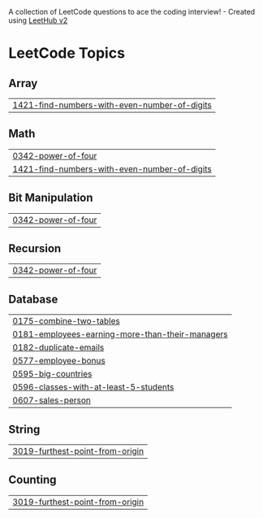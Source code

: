A collection of LeetCode questions to ace the coding interview! - Created using [LeetHub v2](https://github.com/arunbhardwaj/LeetHub-2.0)
<!---LeetCode Topics Start-->
# LeetCode Topics
## Array
|  |
| ------- |
| [1421-find-numbers-with-even-number-of-digits](https://github.com/Mhdsinaan/leetcode/tree/master/1421-find-numbers-with-even-number-of-digits) |
## Math
|  |
| ------- |
| [0342-power-of-four](https://github.com/Mhdsinaan/leetcode/tree/master/0342-power-of-four) |
| [1421-find-numbers-with-even-number-of-digits](https://github.com/Mhdsinaan/leetcode/tree/master/1421-find-numbers-with-even-number-of-digits) |
## Bit Manipulation
|  |
| ------- |
| [0342-power-of-four](https://github.com/Mhdsinaan/leetcode/tree/master/0342-power-of-four) |
## Recursion
|  |
| ------- |
| [0342-power-of-four](https://github.com/Mhdsinaan/leetcode/tree/master/0342-power-of-four) |
## Database
|  |
| ------- |
| [0175-combine-two-tables](https://github.com/Mhdsinaan/leetcode/tree/master/0175-combine-two-tables) |
| [0181-employees-earning-more-than-their-managers](https://github.com/Mhdsinaan/leetcode/tree/master/0181-employees-earning-more-than-their-managers) |
| [0182-duplicate-emails](https://github.com/Mhdsinaan/leetcode/tree/master/0182-duplicate-emails) |
| [0577-employee-bonus](https://github.com/Mhdsinaan/leetcode/tree/master/0577-employee-bonus) |
| [0595-big-countries](https://github.com/Mhdsinaan/leetcode/tree/master/0595-big-countries) |
| [0596-classes-with-at-least-5-students](https://github.com/Mhdsinaan/leetcode/tree/master/0596-classes-with-at-least-5-students) |
| [0607-sales-person](https://github.com/Mhdsinaan/leetcode/tree/master/0607-sales-person) |
## String
|  |
| ------- |
| [3019-furthest-point-from-origin](https://github.com/Mhdsinaan/leetcode/tree/master/3019-furthest-point-from-origin) |
## Counting
|  |
| ------- |
| [3019-furthest-point-from-origin](https://github.com/Mhdsinaan/leetcode/tree/master/3019-furthest-point-from-origin) |
<!---LeetCode Topics End-->